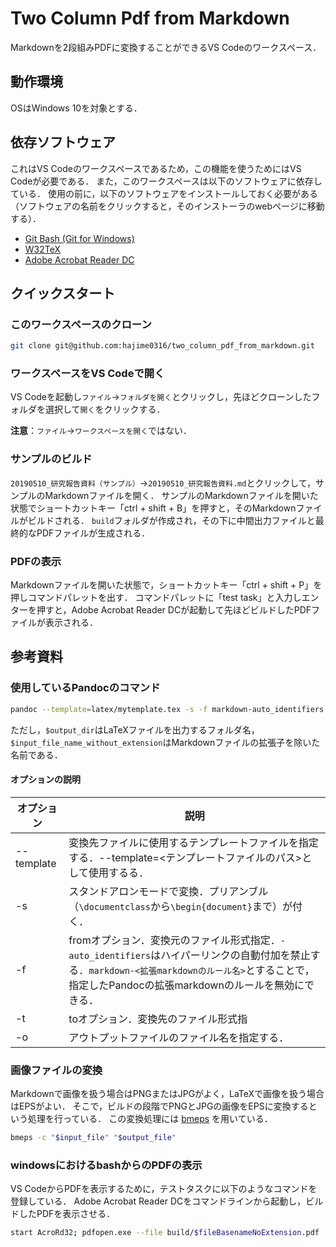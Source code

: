 # Two Column Pdf from Markdown

Markdownを2段組みPDFに変換することができるVS Codeのワークスペース．

## 動作環境

OSはWindows 10を対象とする．

## 依存ソフトウェア

これはVS Codeのワークスペースであるため，この機能を使うためにはVS Codeが必要である．
また，このワークスペースは以下のソフトウェアに依存している．
使用の前に，以下のソフトウェアをインストールしておく必要がある（ソフトウェアの名前をクリックすると，そのインストーラのwebページに移動する）．

- [Git Bash (Git for Windows)](https://gitforwindows.org/)
- [W32TeX](https://www.ms.u-tokyo.ac.jp/~abenori/soft/abtexinst.html)
- [Adobe Acrobat Reader DC](https://get.adobe.com/jp/reader/)

## クイックスタート

### このワークスペースのクローン

```sh
git clone git@github.com:hajime0316/two_column_pdf_from_markdown.git
```

### ワークスペースをVS Codeで開く

VS Codeを起動し`ファイル`->`フォルダを開く`とクリックし，先ほどクローンしたフォルダを選択して`開く`をクリックする．

**注意**：`ファイル`->`ワークスペースを開く`ではない．

<!-- TODO: 図の挿入 -->

### サンプルのビルド

`20190510_研究報告資料（サンプル）`->`20190510_研究報告資料.md`とクリックして，サンプルのMarkdownファイルを開く．
サンプルのMarkdownファイルを開いた状態でショートカットキー「ctrl + shift + B」を押すと，そのMarkdownファイルがビルドされる．
`build`フォルダが作成され，その下に中間出力ファイルと最終的なPDFファイルが生成される．

### PDFの表示

Markdownファイルを開いた状態で，ショートカットキー「ctrl + shift + P」を押しコマンドパレットを出す．
コマンドパレットに「test task」と入力しエンターを押すと，Adobe Acrobat Reader DCが起動して先ほどビルドしたPDFファイルが表示される．

## 参考資料

### 使用しているPandocのコマンド

```sh
pandoc --template=latex/mytemplate.tex -s -f markdown-auto_identifiers -t latex -o "$output_dir/$input_file_name_without_extension.tex"
```

ただし，`$output_dir`はLaTeXファイルを出力するフォルダ名，`$input_file_name_without_extension`はMarkdownファイルの拡張子を除いた名前である．

#### オプションの説明

| オプション | 説明                                                                                                                                                                                                     |
| ---------- | -------------------------------------------------------------------------------------------------------------------------------------------------------------------------------------------------------- |
| --template | 変換先ファイルに使用するテンプレートファイルを指定する．--template=<テンプレートファイルのパス>として使用するる．                                                                                                  |
| -s         | スタンドアロンモードで変換．プリアンブル（`\documentclass`から`\begin{document}`まで）が付く．                                                                                                           |
| -f         | fromオプション．変換元のファイル形式指定．`-auto_identifiers`はハイパーリンクの自動付加を禁止する．`markdown-<拡張markdownのルール名>`とすることで，指定したPandocの拡張markdownのルールを無効にできる． |
| -t         | toオプション．変換先のファイル形式指                                                                                                                                                                     |
| -o         | アウトプットファイルのファイル名を指定する．                                                                                                                                                             |

### 画像ファイルの変換

Markdownで画像を扱う場合はPNGまたはJPGがよく，LaTeXで画像を扱う場合はEPSがよい．
そこで，ビルドの段階でPNGとJPGの画像をEPSに変換するという処理を行っている．
この変換処理には
[bmeps](
    http://technique.sonots.com/?UNIX%2F%E3%82%B3%E3%83%9E%E3%83%B3%E3%83%89%2F%E5%A4%89%E6%8F%9B%2Fbmeps%20-%20%E7%94%BB%E5%83%8F%E3%83%95%E3%82%A1%E3%82%A4%E3%83%AB%E3%82%92%E9%AB%98%E5%93%81%E8%B3%AA%E3%81%AAeps%E3%81%AB%E5%A4%89%E6%8F%9B
)
を用いている．

```sh
bmeps -c "$input_file" "$output_file"
```

### windowsにおけるbashからのPDFの表示

VS CodeからPDFを表示するために，テストタスクに以下のようなコマンドを登録している．
Adobe Acrobat Reader DCをコマンドラインから起動し，ビルドしたPDFを表示させる．

```sh
start AcroRd32; pdfopen.exe --file build/$fileBasenameNoExtension.pdf
```
